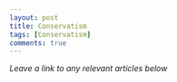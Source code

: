 ```yaml
---
layout: post
title: Conservatism
tags: [Conservatism]
comments: true
---
```


*Leave a link to any relevant articles below*